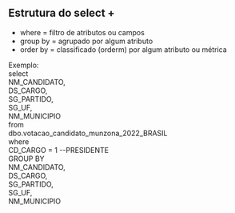 ## Estrutura do select +

- where = filtro de atributos ou campos  
- group by = agrupado por algum atributo  
- order by = classificado (orderm) por algum atributo ou métrica  
  
Exemplo:  
select  
 NM_CANDIDATO,  
 DS_CARGO,  
 SG_PARTIDO,  
 SG_UF,  
 NM_MUNICIPIO  
 from  
 dbo.votacao_candidato_munzona_2022_BRASIL  
where  
 CD_CARGO = 1 --PRESIDENTE  
GROUP BY  
 NM_CANDIDATO,  
 DS_CARGO,  
 SG_PARTIDO,  
 SG_UF,  
 NM_MUNICIPIO